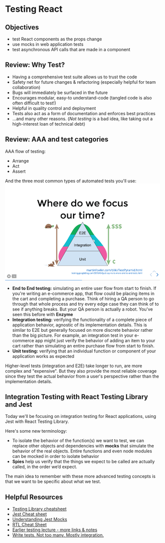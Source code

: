 # Testing React

## Objectives
* test React components as the props change
* use mocks in web application tests
* test asynchronous API calls that are made in a component

## Review: Why Test?
* Having a comprehensive test suite allows us to trust the code
* Safety net for future changes & refactoring (especially helpful for team collaboration)
* Bugs will immediately be surfaced in the future
* Encourages modular, easy-to understand-code (tangled code is also often difficult to test!)
* Helpful in quality control and deployment
* Tests also act as a form of documentation and enforces best practices
* ...and many other reasons. (*Not testing* is a bad idea, like taking out a high-interest loan of technical debt)

## Review: AAA and test categories 
AAA flow of testing:
* Arrange
* Act
* Assert

And the three most common types of automated tests you'll use: 
![Testing pyramid](images/testing_pyramid.png)

* **End to End testing:** simulating an entire user flow from start to finish. If you're writing an e-commerce app, that flow could be placing items in the cart and completing a purchase. Think of hiring a QA person to go through that whole process and try every edge case they can think of to see if anything breaks. But your QA person is actually a robot. You've seen this before with **Enzyme**
* **Integration testing:** verifying the functionality of a complete piece of application behavior, agnostic of its implementation details. This is similar to E2E but generally focused on more discrete behavior rather than the big picture. For example, an integration test in your e-commerce app might just verify the behavior of adding an item to your cart rather than simulating an entire purchase flow from start to finish. 
* **Unit testing:** verifying that an individual function or component of your application works as expected

Higher-level tests (integration and E2E) take longer to run, are more complex and "expensive". But they also provide the most reliable coverage since they test the actual behavior from a user's perspective rather than the implementation details. 

## Integration Testing with React Testing Library and Jest
Today we'll be focusing on integration testing for React applications, using Jest with React Testing Library.

Here's some new terminology:
* To isolate the behavior of the function(s) we want to test, we can replace other objects and dependencies with **mocks** that simulate the behavior of the real objects. Entire functions and even node modules can be mocked in order to isolate behavior
* **Spies** help us verify that the things we expect to be called are actually called, in the order we’d expect. 

The main idea to remember with these more advanced testing concepts is that we want to be specific about what we test.

## Helpful Resources
* [Testing Library cheatsheet](https://testing-library.com/docs/react-testing-library/cheatsheet)
* [Jest Cheat sheet](https://github.com/sapegin/jest-cheat-sheet/blob/master/Readme.md)
* [Understanding Jest Mocks](https://medium.com/@rickhanlonii/understanding-jest-mocks-f0046c68e53c)
* [RTL Cheat Sheet](pdf/RTL_cheat_sheet.pdf)
* [Earlier testing lecture - more links & notes](https://github.com/josh-jacobson/lambda-lecture-notes/blob/master/3-1-advanced-react/4-testing-web-applications.md)
* [Write tests. Not too many. Mostly integration.](https://kentcdodds.com/blog/write-tests)
